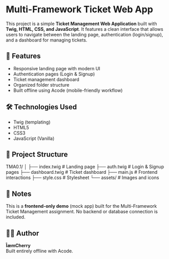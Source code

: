 # Multi-Framework Ticket Web App

This project is a simple **Ticket Management Web Application** built with **Twig, HTML, CSS, and JavaScript**. It features a clean interface that allows users to navigate between the landing page, authentication (login/signup), and a dashboard for managing tickets.

## 🚀 Features
- Responsive landing page with modern UI
- Authentication pages (Login & Signup)
- Ticket management dashboard
- Organized folder structure
- Built offline using Acode (mobile-friendly workflow)

## 🛠️ Technologies Used
- Twig (templating)
- HTML5
- CSS3
- JavaScript (Vanilla)

## 📂 Project Structure

TMA0.1/ │ ├── index.twig        # Landing page ├── auth.twig         # Login & Signup pages ├── dashboard.twig    # Ticket dashboard ├── main.js           # Frontend interactions ├── style.css         # Stylesheet └── assets/           # Images and icons

## 📄 Notes
This is a **frontend-only demo** (mock app) built for the Multi-Framework Ticket Management assignment. No backend or database connection is included.

## 👩‍💻 Author
**ÎæmCherry**  
Built entirely offline with Acode.
